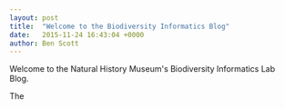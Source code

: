 ```yaml
---
layout: post
title:  "Welcome to the Biodiversity Informatics Blog"
date:   2015-11-24 16:43:04 +0000
author: Ben Scott
---
```


Welcome to the Natural History Museum's Biodiversity Informatics Lab Blog.
 
 

The 